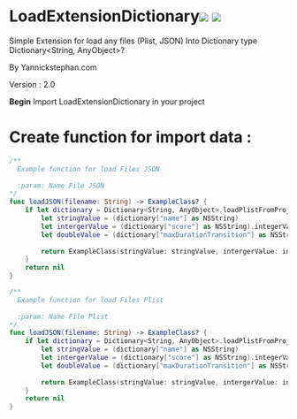 LoadExtensionDictionary[![](http://img.shields.io/badge/OS%20X-10.10%2B-lightgrey.svg)]() [![](http://img.shields.io/badge/iOS-8.0%2B-lightgrey.svg)]()
=============

Simple Extension for load any files (Plist, JSON) Into Dictionary type Dictionary<String, AnyObject>?

By Yannickstephan.com

Version : 2.0

**Begin** Import LoadExtensionDictionary in your project

**Create function for import data :**
=====
```swift
/**
  Example function for load Files JSON
  
  :param: Name File JSON
*/
func loadJSON(filename: String) -> ExampleClass? {
    if let dictionary = Dictionary<String, AnyObject>.loadPlistFromProject(filename) {
        let stringValue = (dictionary["name"] as NSString)
        let intergerValue = (dictionary["score"] as NSString).integerValue
        let doubleValue = (dictionary["maxDurationTransition"] as NSString).doubleValue
        
        return ExampleClass(stringValue: stringValue, intergerValue: intergerValue, doubleValue: doubleValue)
    }
    return nil
}

/**
  Example function for load Files Plist
  
  :param: Name File Plist
*/
func loadJSON(filename: String) -> ExampleClass? {
    if let dictionary = Dictionary<String, AnyObject>.loadPlistFromProject(filename) {
        let stringValue = (dictionary["name"] as NSString)
        let intergerValue = (dictionary["score"] as NSString).integerValue
        let doubleValue = (dictionary["maxDurationTransition"] as NSString).doubleValue
        
        return ExampleClass(stringValue: stringValue, intergerValue: intergerValue, doubleValue: doubleValue)
    }
    return nil
}
```
